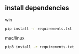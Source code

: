 ## install dependencies
win
```bash
pip install -r requirements.txt
```
mac/linux
```bash
pip3 install -r requirements.txt
```